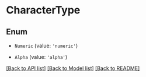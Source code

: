 # CharacterType

## Enum


* `Numeric` (value: `'numeric'`)

* `Alpha` (value: `'alpha'`)


[[Back to API list]](../README.md#documentation-for-api-endpoints) [[Back to Model list]](../README.md#documentation-for-models) [[Back to README]](../README.md)
